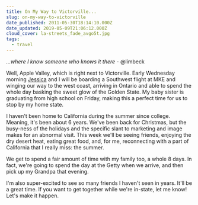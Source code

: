 ```yaml
---
title: On My Way to Victorville...
slug: on-my-way-to-victorville
date_published: 2011-05-30T18:14:10.000Z
date_updated: 2019-05-09T21:06:12.000Z
cloud_cover: la-streets_fade_avgo5t.jpg
tags:
  - travel
---
```


*...where I know someone who knows it there* - @limbeck

Well, Apple Valley, which is right next to Victorville. Early Wednesday morning [Jessica](http://www.waysideviolet.com) and I will be boarding a Southwest flight at MKE and winging our way to the west coast, arriving in Ontario and able to spend the whole day basking the sweet glow of the Golden State. My baby sister is graduating from high school on Friday, making this a perfect time for us to stop by my home state.

I haven't been home to California during the summer since college. Meaning, it's been about 6 years. We've been back for Christmas, but the busy-ness of the holidays and the specific slant to marketing and image makes for an abnormal visit. This week we'll be seeing friends, enjoying the dry desert heat, eating great food, and, for me, reconnecting with a part of California that I really miss: the summer.

We get to spend a fair amount of time with my family too, a whole 8 days. In fact, we're going to spend the day at the Getty when we arrive, and then pick up my Grandpa that evening.

I'm also super-excited to see so many friends I haven't seen in years. It'll be a great time. If you want to get together while we're in-state, let me know! Let's make it happen.
